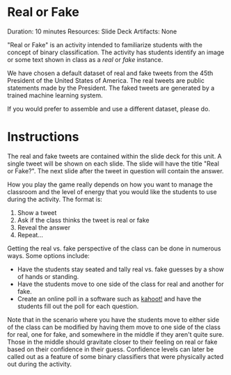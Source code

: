 # Real or Fake
 
Duration: 10 minutes
Resources: Slide Deck
Artifacts: None
 
"Real or Fake" is an activity intended to familiarize students with the concept of binary
classification. The activity has students identify an image or some text shown in class as a *real*
or *fake* instance.
 
We have chosen a default dataset of real and fake tweets from the 45th President of the United
States of America. The real tweets are public statements made by the President. The faked tweets
are generated by a trained machine learning system.
 
If you would prefer to assemble and use a different dataset, please do.
 
# Instructions
 
The real and fake tweets are contained within the slide deck for this unit. A single tweet will be
shown on each slide. The slide will have the title "Real or Fake?". The next slide after the tweet
in question will contain the answer.
 
How you play the game really depends on how you want to manage the classroom and the level of
energy that you would like the students to use during the activity. The format is:
 
  1. Show a tweet
  1. Ask if the class thinks the tweet is real or fake
  1. Reveal the answer
  1. Repeat...
 
Getting the real vs. fake perspective of the class can be done in numerous ways. Some options
include:
 
  * Have the students stay seated and tally real vs. fake guesses by a show of hands or standing.
  * Have the students move to one side of the class for real and another for fake.
  * Create an online poll in a software such as [kahoot!](https://kahoot.com/) and have the
    students fill out the poll for each question.
 
Note that in the scenario where you have the students move to either side of the class can be
modified by having them move to one side of the class for real, one for fake, and somewhere
in the middle if they aren't quite sure. Those in the middle should gravitate closer to their
feeling on real or fake based on their confidence in their guess. Confidence levels can later be
called out as a feature of some binary classifiers that were physically acted out during the
activity.